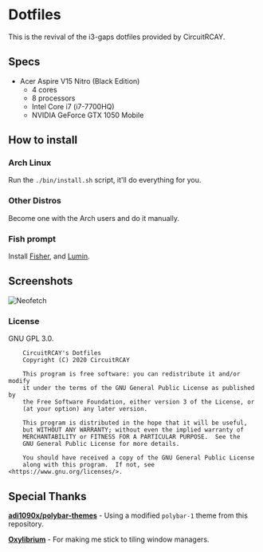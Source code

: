 # Dotfiles
This is the revival of the i3-gaps dotfiles provided by CircuitRCAY. 

## Specs
- Acer Aspire V15 Nitro (Black Edition)
    - 4 cores
    - 8 processors
    - Intel Core i7 (i7-7700HQ)
    - NVIDIA GeForce GTX 1050 Mobile

## How to install
### Arch Linux
Run the `./bin/install.sh` script, it'll do everything for you.

### Other Distros
Become one with the Arch users and do it manually.

### Fish prompt
Install [Fisher](https://github.com/jorgebucaran/fisher), and [Lumin](https://github.com./ovyerus/lumin).

## Screenshots

![Neofetch](https://circ.x3.pm/i/87gh.png "Neofetch Screenshot")

### License
GNU GPL 3.0.
```
    CircuitRCAY's Dotfiles
    Copyright (C) 2020 CircuitRCAY

    This program is free software: you can redistribute it and/or modify
    it under the terms of the GNU General Public License as published by
    the Free Software Foundation, either version 3 of the License, or
    (at your option) any later version.

    This program is distributed in the hope that it will be useful,
    but WITHOUT ANY WARRANTY; without even the implied warranty of
    MERCHANTABILITY or FITNESS FOR A PARTICULAR PURPOSE.  See the
    GNU General Public License for more details.

    You should have received a copy of the GNU General Public License
    along with this program.  If not, see <https://www.gnu.org/licenses/>.
```
    
## Special Thanks
**[adi1090x/polybar-themes](https://github.com/adi1090x/polybar-themes)** - Using a modified `polybar-1` theme from this repository.

**[Oxylibrium](https://github.com/oxy)** - For making me stick to tiling window managers.
